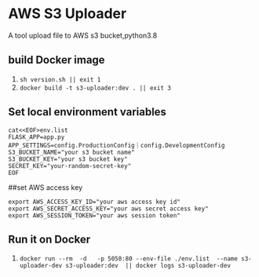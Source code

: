 # AWS S3 Uploader
A tool upload file to AWS s3 bucket,python3.8

## build Docker image
1. `sh version.sh || exit 1`
2. `docker build -t s3-uploader:dev . || exit 3`


## Set local environment variables
```
cat<<EOF>env.list
FLASK_APP=app.py
APP_SETTINGS=config.ProductionConfig｜config.DevelopmentConfig
S3_BUCKET_NAME="your s3 bucket name"
S3_BUCKET_KEY="your s3 bucket key"
SECRET_KEY="your-random-secret-key"
EOF
```
##set AWS access key
```
export AWS_ACCESS_KEY_ID="your aws access key id"
export AWS_SECRET_ACCESS_KEY="your aws secret access key"
export AWS_SESSION_TOKEN="your aws session token"
```
## Run it on Docker
1. `docker run --rm  -d   -p 5050:80 --env-file ./env.list  --name s3-uploader-dev s3-uploader:dev  || docker logs s3-uploader-dev`
